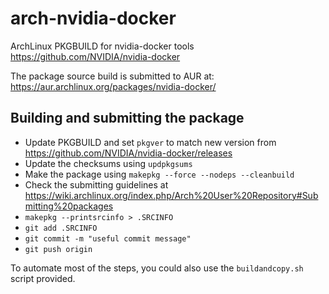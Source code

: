 arch-nvidia-docker
============

  ArchLinux PKGBUILD for nvidia-docker tools https://github.com/NVIDIA/nvidia-docker

  The package source build is submitted to AUR at: https://aur.archlinux.org/packages/nvidia-docker/

Building and submitting the package
----------------------

* Update PKGBUILD and set `pkgver` to match new version from https://github.com/NVIDIA/nvidia-docker/releases
* Update the checksums using `updpkgsums`
* Make the package using `makepkg --force --nodeps --cleanbuild`
* Check the submitting guidelines at https://wiki.archlinux.org/index.php/Arch%20User%20Repository#Submitting%20packages 
* `makepkg --printsrcinfo > .SRCINFO`
* `git add .SRCINFO`
* `git commit -m "useful commit message"`
* `git push origin`

To automate most of the steps, you could also use the `buildandcopy.sh` script provided.

